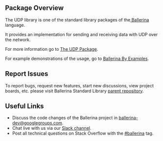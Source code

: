 ## Package Overview

The UDP library is one of the standard library packages of the<a target="_blank" href="https://ballerina.io/"> Ballerina</a> language.

It provides an implementation for sending and receiving data with UDP over the network.

For more information go to [The UDP Package](https://docs.central.ballerina.io/ballerina/udp/latest).

For example demonstrations of the usage, go to [Ballerina By Examples](https://ballerina.io/learn/by-example/).

## Report Issues

To report bugs, request new features, start new discussions, view project boards, etc. please visit Ballerina Standard Library [parent repository](https://github.com/ballerina-platform/ballerina-standard-library).

## Useful Links

* Discuss the code changes of the Ballerina project in [ballerina-dev@googlegroups.com](mailto:ballerina-dev@googlegroups.com).
* Chat live with us via our [Slack channel](https://ballerina.io/community/slack/).
* Post all technical questions on Stack Overflow with the [#ballerina](https://stackoverflow.com/questions/tagged/ballerina) tag.
